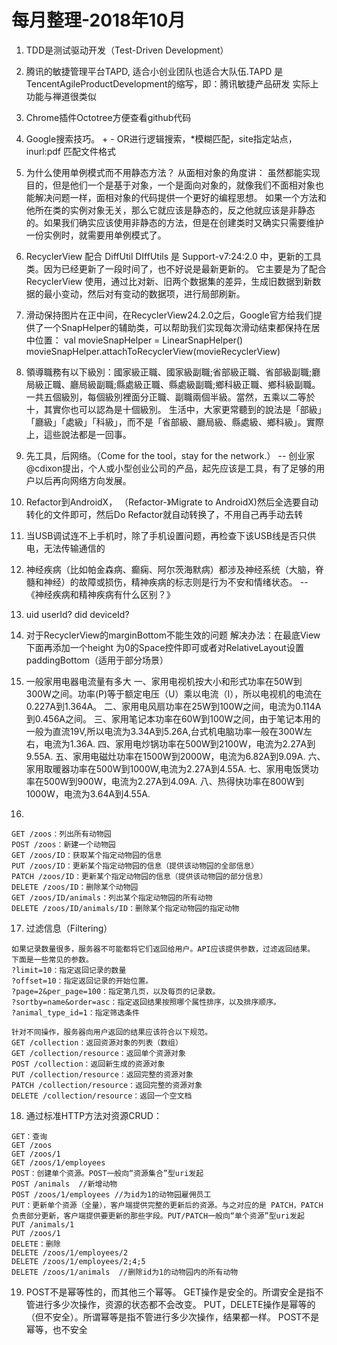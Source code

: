 # 每月整理-2018年10月

1. TDD是测试驱动开发（Test-Driven Development）

2. 腾讯的敏捷管理平台TAPD, 适合小创业团队也适合大队伍.TAPD 是TencentAgileProductDevelopment的缩写，即：腾讯敏捷产品研发
实际上功能与禅道很类似

3. Chrome插件Octotree方便查看github代码

4. Google搜索技巧。 + - OR进行逻辑搜索，*模糊匹配，site指定站点，inurl:pdf 匹配文件格式

5. 为什么使用单例模式而不用静态方法？
从面相对象的角度讲：
虽然都能实现目的，但是他们一个是基于对象，一个是面向对象的，就像我们不面相对象也能解决问题一样，面相对象的代码提供一个更好的编程思想。
如果一个方法和他所在类的实例对象无关，那么它就应该是静态的，反之他就应该是非静态的。如果我们确实应该使用非静态的方法，但是在创建类时又确实只需要维护一份实例时，就需要用单例模式了。

6. RecyclerView 配合 DiffUtil
DIffUtils 是 Support-v7:24:2.0 中，更新的工具类。因为已经更新了一段时间了，也不好说是最新更新的。
它主要是为了配合 RecyclerView 使用，通过比对新、旧两个数据集的差异，生成旧数据到新数据的最小变动，然后对有变动的数据项，进行局部刷新。

7. 滑动保持图片在正中间，在RecyclerView24.2.0之后，Google官方给我们提供了一个SnapHelper的辅助类，可以帮助我们实现每次滑动结束都保持在居中位置：
val movieSnapHelper = LinearSnapHelper()
movieSnapHelper.attachToRecyclerView(movieRecyclerView)

8. 領導職務有以下級別：國家級正職、國家級副職;省部級正職、省部級副職;廳局級正職、廳局級副職;縣處級正職、縣處級副職;鄉科級正職、鄉科級副職。一共五個級別，每個級別裡面分正職、副職兩個半級。當然，五乘以二等於十，其實你也可以認為是十個級別。
生活中，大家更常聽到的說法是「部級」「廳級」「處級」「科級」，而不是「省部級、廳局級、縣處級、鄉科級」。實際上，這些說法都是一回事。

9. 先工具，后网络。（Come for the tool，stay for the network.）
-- 创业家@cdixon提出，个人或小型创业公司的产品，起先应该是工具，有了足够的用户以后再向网络方向发展。

10. Refactor到AndroidX， （Refactor-》Migrate to AndroidX)然后全选要自动转化的文件即可，然后Do Refactor就自动转换了，不用自己再手动去转

11. 当USB调试连不上手机时，除了手机设置问题，再检查下该USB线是否只供电，无法传输通信的

12. 神经疾病（比如帕金森病、癫痫、阿尔茨海默病）都涉及神经系统（大脑，脊髓和神经）的故障或损伤，精神疾病的标志则是行为不安和情绪状态。
-- 《神经疾病和精神疾病有什么区别？》

13. uid userId?   did deviceId?

14. 对于RecyclerView的marginBottom不能生效的问题
解决办法：在最底View下面再添加一个height 为0的Space控件即可或者对RelativeLayout设置paddingBottom（适用于部分场景）

15. 一般家用电器电流量有多大
一、家用电视机按大小和形式功率在50W到300W之间。功率(P)等于额定电压（U）乘以电流（I），所以电视机的电流在0.227A到1.364A。
二、家用电风扇功率在25W到100W之间，电流为0.114A到0.456A之间。
三、家用笔记本功率在60W到100W之间，由于笔记本用的一般为直流19V,所以电流为3.34A到5.26A,台式机电脑功率一般在300W左右，电流为1.36A.
四、家用电炒锅功率在500W到2100W，电流为2.27A到9.55A.
五、家用电磁灶功率在1500W到2000W，电流为6.82A到9.09A.
六、家用取暖器功率在500W到1000W,电流为2.27A到4.55A.
七、家用电饭煲功率在500W到900W，电流为2.27A到4.09A.
八、热得快功率在800W到1000W，电流为3.64A到4.55A.

16. 
```
GET /zoos：列出所有动物园
POST /zoos：新建一个动物园
GET /zoos/ID：获取某个指定动物园的信息
PUT /zoos/ID：更新某个指定动物园的信息（提供该动物园的全部信息）
PATCH /zoos/ID：更新某个指定动物园的信息（提供该动物园的部分信息）
DELETE /zoos/ID：删除某个动物园
GET /zoos/ID/animals：列出某个指定动物园的所有动物
DELETE /zoos/ID/animals/ID：删除某个指定动物园的指定动物
```

17. 过滤信息（Filtering）
```
如果记录数量很多，服务器不可能都将它们返回给用户。API应该提供参数，过滤返回结果。
下面是一些常见的参数。
?limit=10：指定返回记录的数量
?offset=10：指定返回记录的开始位置。
?page=2&per_page=100：指定第几页，以及每页的记录数。
?sortby=name&order=asc：指定返回结果按照哪个属性排序，以及排序顺序。
?animal_type_id=1：指定筛选条件

针对不同操作，服务器向用户返回的结果应该符合以下规范。
GET /collection：返回资源对象的列表（数组）
GET /collection/resource：返回单个资源对象
POST /collection：返回新生成的资源对象
PUT /collection/resource：返回完整的资源对象
PATCH /collection/resource：返回完整的资源对象
DELETE /collection/resource：返回一个空文档
```

18. 通过标准HTTP方法对资源CRUD：
```
GET：查询
GET /zoos
GET /zoos/1
GET /zoos/1/employees
POST：创建单个资源。POST一般向“资源集合”型uri发起
POST /animals  //新增动物
POST /zoos/1/employees //为id为1的动物园雇佣员工
PUT：更新单个资源（全量），客户端提供完整的更新后的资源。与之对应的是 PATCH，PATCH 负责部分更新，客户端提供要更新的那些字段。PUT/PATCH一般向“单个资源”型uri发起
PUT /animals/1
PUT /zoos/1
DELETE：删除
DELETE /zoos/1/employees/2
DELETE /zoos/1/employees/2;4;5
DELETE /zoos/1/animals  //删除id为1的动物园内的所有动物
```

19. POST不是幂等性的，而其他三个幂等。
GET操作是安全的。所谓安全是指不管进行多少次操作，资源的状态都不会改变。
PUT，DELETE操作是幂等的（但不安全）。所谓幂等是指不管进行多少次操作，结果都一样。
POST不是幂等，也不安全